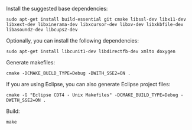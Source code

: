 Install the suggested base dependencies:

    sudo apt-get install build-essential git cmake libssl-dev libx11-dev libxext-dev libxinerama-dev libxcursor-dev libxv-dev libxkbfile-dev libasound2-dev libcups2-dev

Optionally, you can install the following dependencies:

    sudo apt-get install libcunit1-dev libdirectfb-dev xmlto doxygen

Generate makefiles:

    cmake -DCMAKE_BUILD_TYPE=Debug -DWITH_SSE2=ON .

If you are using Eclipse, you can also generate Eclipse project files:

    cmake -G "Eclipse CDT4 - Unix Makefiles" -DCMAKE_BUILD_TYPE=Debug -DWITH_SSE2=ON .

Build:

    make